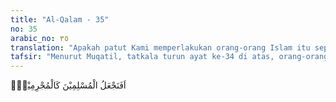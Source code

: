 ```yaml
---
title: "Al-Qalam - 35"
no: 35
arabic_no: ٣٥
translation: "Apakah patut Kami memperlakukan orang-orang Islam itu seperti orang-orang yang berdosa (orang kafir)?"
tafsir: "Menurut Muqatil, tatkala turun ayat ke-34 di atas, orang-orang kafir Mekah berkata kepada kaum Muslimin, \"Sesungguhnya Allah telah melebihkan kami dari kamu dalam kehidupan dunia ini. Oleh karena itu, tidak boleh tidak, kami akan dilebihkan-Nya atas kamu di akhirat nanti, atau paling tidak, sama dengan kamu sekalian.\" Maka Allah membantah pernyataan orang-orang kafir itu dengan ayat ini dengan mengatakan, \"Apakah Kami akan menyalahi janji-janji Kami dengan menyamakan orang-orang yang berserah diri, tunduk, dan taat kepada Kami dengan orang-orang yang mengerjakan perbuatan dosa dan selalu ingkar kepada Kami?\"\n\nFirman Allah:\n\nTidak sama para penghuni neraka dengan para penghuni-penghuni surga; penghuni-penghuni surga itulah orang-orang yang memperoleh kemenangan. (al-hasyr/59: 20)\n\nDari perkataan orang-orang kafir ini dapat dipahami bahwa menurut mereka kehidupan di dunia ini sebagai gambaran kehidupan di akhirat nanti. Jika kepada seseorang dalam kehidupan dunia ini dianugerahi harta yang banyak, kekuasaan, pangkat, kesenangan, dan kemewahan, tentu di akhirat nanti mereka akan demikian pula. Sebaliknya jika kehidupan dunia seseorang mengalami kesengsaraan dan penderitaan, tentu di akhirat mereka juga akan sengsara dan menderita.\n\nAnggapan orang-orang kafir yang demikian adalah anggapan yang keliru. Kehidupan di dunia adalah persiapan kehidupan di akhirat. Jika seseorang baik ibadah dan amalnya, sekalipun tidak dianugerahi harta yang banyak, kekuasaan, pangkat, dan sebagainya, maka ia tetap mendapat pahala yang berlipat ganda dari Allah. Sebaliknya, jika mereka ingkar dan mengerjakan perbuatan-perbuatan dosa, sekalipun ia memperoleh harta yang banyak, pangkat, dan kekuasaan, maka di akhirat akan disediakan tempat yang penuh kesengsaraan dan kehinaan."
---
```

اَفَنَجْعَلُ الْمُسْلِمِيْنَ كَالْمُجْرِمِيْنَۗ